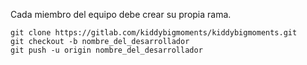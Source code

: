 Cada miembro del equipo debe crear su propia rama.

```
git clone https://gitlab.com/kiddybigmoments/kiddybigmoments.git
git checkout -b nombre_del_desarrollador
git push -u origin nombre_del_desarrollador
```


 